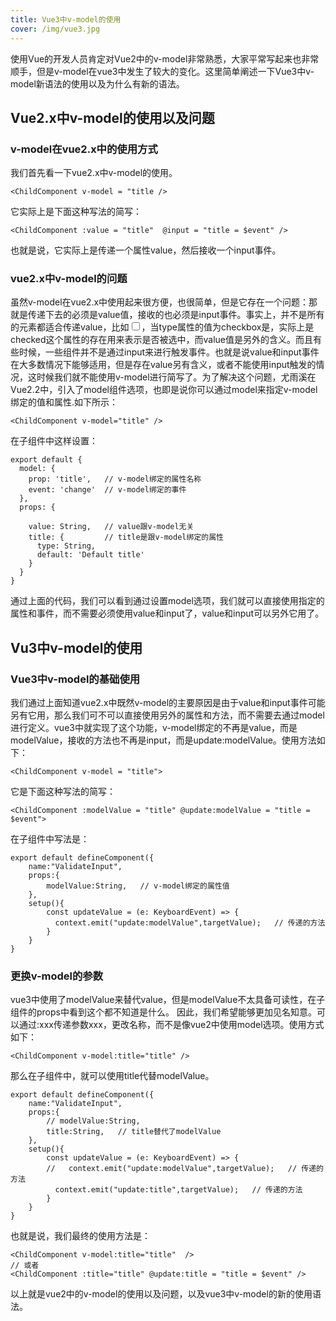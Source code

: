 ```yaml
---
title: Vue3中v-model的使用
cover: /img/vue3.jpg
---
```


使用Vue的开发人员肯定对Vue2中的v-model非常熟悉，大家平常写起来也非常顺手，但是v-model在vue3中发生了较大的变化。这里简单阐述一下Vue3中v-model新语法的使用以及为什么有新的语法。

## Vue2.x中v-model的使用以及问题
### v-model在vue2.x中的使用方式
我们首先看一下vue2.x中v-model的使用。

``` 
<ChildComponent v-model = "title />
```

它实际上是下面这种写法的简写：

``` 
<ChildComponent :value = "title"  @input = "title = $event" />
```

也就是说，它实际上是传递一个属性value，然后接收一个input事件。

### vue2.x中v-model的问题
虽然v-model在vue2.x中使用起来很方便，也很简单，但是它存在一个问题：那就是传递下去的必须是value值，接收的也必须是input事件。事实上，并不是所有的元素都适合传递value，比如<input type="checkbox">，当type属性的值为checkbox是，实际上是checked这个属性的存在用来表示是否被选中，而value值是另外的含义。而且有些时候，一些组件并不是通过input来进行触发事件。也就是说value和input事件在大多数情况下能够适用，但是存在value另有含义，或者不能使用input触发的情况，这时候我们就不能使用v-model进行简写了。为了解决这个问题，尤雨溪在Vue2.2中，引入了model组件选项，也即是说你可以通过model来指定v-model绑定的值和属性.如下所示：

``` 
<ChildComponent v-model="title" />
```

在子组件中这样设置：

``` 
export default {
  model: {
    prop: 'title',   // v-model绑定的属性名称
    event: 'change'  // v-model绑定的事件
  },
  props: {

    value: String,   // value跟v-model无关
    title: {         // title是跟v-model绑定的属性
      type: String,
      default: 'Default title'
    }
  }
}
```

通过上面的代码，我们可以看到通过设置model选项，我们就可以直接使用指定的属性和事件，而不需要必须使用value和input了，value和input可以另外它用了。

## Vu3中v-model的使用
### Vue3中v-model的基础使用
我们通过上面知道vue2.x中既然v-model的主要原因是由于value和input事件可能另有它用，那么我们可不可以直接使用另外的属性和方法，而不需要去通过model进行定义。vue3中就实现了这个功能，v-model绑定的不再是value，而是modelValue，接收的方法也不再是input，而是update:modelValue。使用方法如下：

``` 
<ChildComponent v-model = "title">
```

它是下面这种写法的简写：

``` 
<ChildComponent :modelValue = "title" @update:modelValue = "title = $event">
```

在子组件中写法是：

``` 
export default defineComponent({
    name:"ValidateInput",
    props:{
        modelValue:String,   // v-model绑定的属性值
    },
    setup(){
        const updateValue = (e: KeyboardEvent) => {
          context.emit("update:modelValue",targetValue);   // 传递的方法
        }
    }
}
```

### 更换v-model的参数
vue3中使用了modelValue来替代value，但是modelValue不太具备可读性，在子组件的props中看到这个都不知道是什么。 因此，我们希望能够更加见名知意。可以通过:xxx传递参数xxx，更改名称，而不是像vue2中使用model选项。使用方式如下：

``` 
<ChildComponent v-model:title="title" />
```

那么在子组件中，就可以使用title代替modelValue。

``` 
export default defineComponent({
    name:"ValidateInput",
    props:{
        // modelValue:String,
        title:String,   // title替代了modelValue
    },
    setup(){
        const updateValue = (e: KeyboardEvent) => {
        //   context.emit("update:modelValue",targetValue);   // 传递的方法
          context.emit("update:title",targetValue);   // 传递的方法
        }
    }
}
```

也就是说，我们最终的使用方法是：

``` 
<ChildComponent v-model:title="title"  />
// 或者
<ChildComponent :title="title" @update:title = "title = $event" />
```

以上就是vue2中的v-model的使用以及问题，以及vue3中v-model的新的使用语法。